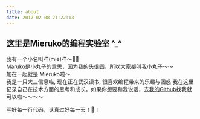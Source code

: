 ```yaml
---
title: about
date: 2017-02-08 21:22:13
---
```

## 这里是Mieruko的编程实验室 ^_^
我有一个小名叫咩(mie)咩～🐑🐑            
Maruko是小丸子的意思，因为我的头很圆，所以大家都叫我小丸子～～    
加在一起就是 Mieruko啦～    
我是一只大三信息喵, 现在正在武汉读书, 很喜欢编程带来的乐趣与困惑 
我在这里记录自己在技术方面的思考和成长。如果你想要和我说话，去[我的Github](https://github.com/mieruko0713)找我就可以啦～～～～       
   
写好每一行代码，认真过好每一天！💪！


